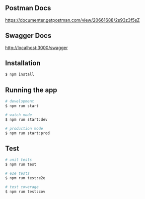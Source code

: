 ## Postman Docs

<a href='https://documenter.getpostman.com/view/20661688/2s93z3f5sZ'>https://documenter.getpostman.com/view/20661688/2s93z3f5sZ</a>

## Swagger Docs

<a href='http://localhost:3000/swagger#/'>http://localhost:3000/swagger</a>

## Installation

```bash
$ npm install
```

## Running the app

```bash
# development
$ npm run start

# watch mode
$ npm run start:dev

# production mode
$ npm run start:prod
```

## Test

```bash
# unit tests
$ npm run test

# e2e tests
$ npm run test:e2e

# test coverage
$ npm run test:cov
```


